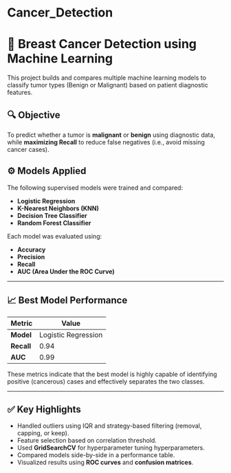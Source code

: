 # Cancer_Detection
# 🧠 Breast Cancer Detection using Machine Learning

This project builds and compares multiple machine learning models to classify tumor types (Benign or Malignant) based on patient diagnostic features.


## 🔍 Objective
To predict whether a tumor is **malignant** or **benign** using diagnostic data, while **maximizing Recall** to reduce false negatives (i.e., avoid missing cancer cases).

## ⚙️ Models Applied
The following supervised models were trained and compared:
- **Logistic Regression**
- **K-Nearest Neighbors (KNN)**
- **Decision Tree Classifier**
- **Random Forest Classifier**

Each model was evaluated using:
- **Accuracy**
- **Precision**
- **Recall**
- **AUC (Area Under the ROC Curve)**

---

## 📈 Best Model Performance

| Metric   | Value |
|----------|-------|
| **Model** | Logistic Regression |
| **Recall** | 0.94 |
| **AUC**    | 0.99 |

These metrics indicate that the best model is highly capable of identifying positive (cancerous) cases and effectively separates the two classes.

---

## ✅ Key Highlights
- Handled outliers using IQR and strategy-based filtering (removal, capping, or keep).
- Feature selection based on correlation threshold.
- Used **GridSearchCV** for hyperparameter tuning hyperparameters.
- Compared models side-by-side in a performance table.
- Visualized results using **ROC curves** and **confusion matrices**.

